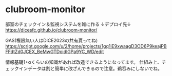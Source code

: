 # clubroom-monitor
部室のチェックイン＆監視システムを雑に作る
↓デプロイ先↓
https://dicesfc.github.io/clubroom-monitor/

GAS(権限無い人はDICE2023の共有貰ってね)
https://script.google.com/u/2/home/projects/1gq1iE9xwaagD3OD6P9keajPBFFdtZd0JCEX_BeMwGTDoidlGPa9YC_WD/edit

情報基礎1+αくらいの知識があれば改造できるようになってます。
仕組み上、チェックインデータは割と簡単に改ざんできるので注意。鵜呑みにしないでね。

